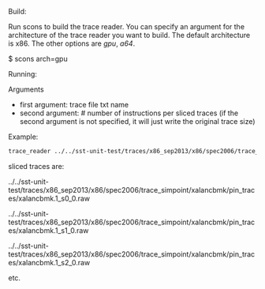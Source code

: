 Build:

Run scons to build the trace reader. You can specify an argument for the
architecture of the trace reader you want to build. The default architecture is
x86. The other options are *gpu*, *a64*.

$ scons arch=gpu

Running:

Arguments
- first argument: trace file txt name 
- second argument: # number of instructions per sliced traces  (if the second
  argument is not specified, it will just write the original trace size)

Example:
```sh
trace_reader ../../sst-unit-test/traces/x86_sep2013/x86/spec2006/trace_simpoint/xalancbmk/pin_traces/xalancbmk.1.txt 1000
```
sliced traces are:

../../sst-unit-test/traces/x86_sep2013/x86/spec2006/trace_simpoint/xalancbmk/pin_traces/xalancbmk.1_s0_0.raw

../../sst-unit-test/traces/x86_sep2013/x86/spec2006/trace_simpoint/xalancbmk/pin_traces/xalancbmk.1_s1_0.raw

../../sst-unit-test/traces/x86_sep2013/x86/spec2006/trace_simpoint/xalancbmk/pin_traces/xalancbmk.1_s2_0.raw

etc. 
